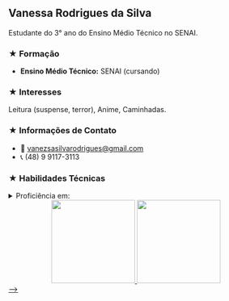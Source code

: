 ## Vanessa Rodrigues da Silva

Estudante do 3° ano do Ensino Médio Técnico no SENAI.

### ★ Formação

* **Ensino Médio Técnico:** SENAI (cursando)

### ★ Interesses

Leitura (suspense, terror), Anime, Caminhadas.

### ★ Informações de Contato

* 📧 vanezsasilvarodrigues@gmail.com
* 📞 (48) 9 9117-3113

### ★ Habilidades Técnicas

<details>
<summary> Proficiência em:</summary>
 
1.  **HTML:** Experiência na estruturação de conteúdo web.  
2.  **CSS:** Habilidade na estilização e apresentação visual de  páginas web.  
3.  **JavaScript:** Conhecimento em interatividade e manipulação do DOM.  
   
</details>

<div align="center">
    <a href="https://github.com/vanessarodriguesdasilva">
  <img height="165em" src="https://github-readme-stats.vercel.app/api?username=vanessarodriguesdasilva&show_icons=true&theme=tokyonight&include_all_commits=true&count_private=true"/>
  <img height="165em" src="https://github-readme-stats.vercel.app/api/top-langs/?username=vanessarodriguesdasilva&layout=compact&langs_count=7&theme=tokyonight"/>
</div>
-->




 









